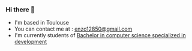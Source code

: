 ### Hi there 👋
* I'm based in Toulouse
* You can contact me at : [enzo12850@gmail.com](mailto:enzo12850@gmail.com)
* I'm currently students of [Bachelor in computer science specialized in development](https://www.uni-tlse3.fr/but-specilite-informatique)
<!--
**paria12/paria12** is a ✨ _special_ ✨ repository because its `README.md` (this file) appears on your GitHub profile.

Here are some ideas to get you started:

- 🔭 I’m currently working on ...
- 🌱 I’m currently learning ...
- 👯 I’m looking to collaborate on ...
- 🤔 I’m looking for help with ...
- 💬 Ask me about ...
- 📫 How to reach me: ...
- 😄 Pronouns: ...
- ⚡ Fun fact: ...
-->
